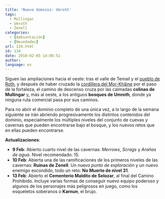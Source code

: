 ```yaml
---
title: 'Nuevo dominio: Umroth'
tags:
  - Mullingar
  - Umroth
  - Zenell
categories:
  - [Ambientación]
  - [Novedades]
url: 134.html
id: 134
date: 2010-02-05 14:08:51
author:
language: es
---
```


Siguen las ampliaciones hacia el oeste: tras el valle de Temail y el [pueblo de Roth](http://www.ciudadcapital.net/archivo/nuevo-dominio-roth/), y después de haber cruzado la [cordillera del Mor-Khâine](http://www.ciudadcapital.net/archivo/nuevo-dominio-mor-khaine/) por el paso de la fortaleza, el camino de descenso cruza por las calmadas **colinas de Mullingar** y, más al oeste, a los antiguos **bosques de Umroth**, donde ya ninguna ruta comercial pasa por sus caminos.

Para no abrir el dominio completo de una única vez, a lo largo de la semana siguiente se irán abriendo progresivamente los distintos contenidos del dominio, especialmente los múltiples niveles del conjunto de cuevas y cavernas que pueden encontrarse bajo el bosque, y los nuevos retos que en ellas pueden encontrarse.

**Actualizaciones**:

*   **9 Feb**: Abierto cuarto nivel de las cavernas: _Merrows_, _Scrags_ y _Arañas de agua_. Nivel recomendado: 15.
*   **10 Feb**: Abierta una de las ramificaciones de los primeros niveles de las cavernas: **Ruinas de Zenell**. Un nuevo _punto de exploración_ y un nuevo enemigo escondido, todo un reto: **No Muerto de nivel 31**.
*   **13 Feb**: Abierto el **Cementerio Maldito de Selozar**, al final del Camino Prohibido. Incluye varias formas de conseguir nuevo equipo poderoso y algunos de los personajes más peligrosos en juego, como los esqueletos soberanos o **Karnun**, el brujo.